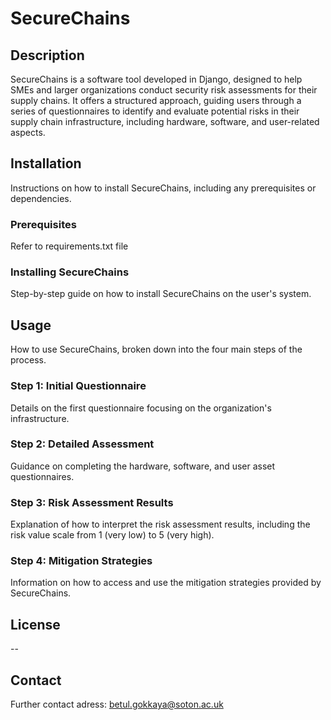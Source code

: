 # SecureChains

## Description
SecureChains is a software tool developed in Django, designed to help SMEs and larger organizations conduct security risk assessments for their supply chains. It offers a structured approach, guiding users through a series of questionnaires to identify and evaluate potential risks in their supply chain infrastructure, including hardware, software, and user-related aspects.

## Installation
Instructions on how to install SecureChains, including any prerequisites or dependencies.

### Prerequisites
Refer to requirements.txt file

### Installing SecureChains
Step-by-step guide on how to install SecureChains on the user's system.

## Usage
How to use SecureChains, broken down into the four main steps of the process.

### Step 1: Initial Questionnaire
Details on the first questionnaire focusing on the organization's infrastructure.

### Step 2: Detailed Assessment
Guidance on completing the hardware, software, and user asset questionnaires.

### Step 3: Risk Assessment Results
Explanation of how to interpret the risk assessment results, including the risk value scale from 1 (very low) to 5 (very high).

### Step 4: Mitigation Strategies
Information on how to access and use the mitigation strategies provided by SecureChains.

## License
--

## Contact
Further contact adress: betul.gokkaya@soton.ac.uk

